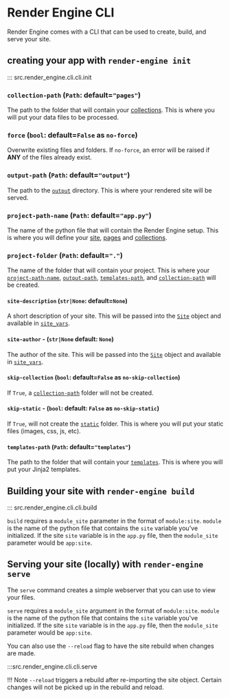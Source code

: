 # Render Engine CLI

Render Engine comes with a CLI that can be used to create, build, and serve your site.

## creating your app with `render-engine init`

::: src.render_engine.cli.cli.init

### `collection-path` (`Path`: default=`"pages"`)

The path to the folder that will contain your [collections](../collection). This is where you will put your data files to be processed.

### `force` (`bool`: default=`False` as `no-force`)

Overwrite existing files and folders. If `no-force`, an error will be raised if **ANY** of the files already exist.

### `output-path` (`Path`: default=`"output"`)

The path to the [`output`](../../site#output_path) directory. This is where your rendered site will be served.

### `project-path-name` (`Path`: default=`"app.py"`)

The name of the python file that will contain the Render Engine setup. This is where you will define your [site](../../site), [pages](../../page) and [collections](../../collection).

### `project-folder` (`Path`: default=`"."`)

The name of the folder that will contain your project. This is where your [`project-path-name`](#project-path-name-path-defaultapppy), [`output-path`](#output-path-path-defaultoutput), [`templates-path`](#templates-path-path-defaulttemplates), and [`collection-path`](#collection-path-path-defaultpages) will be created.

#### `site-description` (`str|None`: default=`None`)

A short description of your site.  This will be passed into the [`Site`](../site.md) object and available in [`site_vars`](../site.md#site_vars).

#### `site-author` - (`str|None` default: `None`)

The author of the site.  This will be passed into the [`Site`](../site.md) object and available in [`site_vars`](../site.md#site_vars).

#### `skip-collection` (`bool`: default=`False` as `no-skip-collection`)

If `True`, a [`collection-path`](../collection#content_path) folder will not be created.

#### `skip-static` - (`bool`: default: `False` as `no-skip-static`)

If `True`, will not create the [`static`](../../site#static_path) folder. This is where you will put your static files (images, css, js, etc).

#### `templates-path` (`Path`: default=`"templates"`)

The path to the folder that will contain your [`templates`](../templates). This is where you will put your Jinja2 templates.

## Building your site with `render-engine build`

::: src.render_engine.cli.cli.build

`build` requires a `module_site` parameter in the format of `module:site`. `module` is the name of the python file that contains the `site` variable you've initialized. If the site `site` variable is in the `app.py` file, then the `module_site` parameter would be `app:site`.

## Serving your site (locally) with `render-engine serve`

The `serve` command creates a simple webserver that you can use to view your files.

`serve` requires a `module_site` argument in the format of `module:site`. `module` is the name of the python file that contains the `site` variable you've initialized. If the site `site` variable is in the `app.py` file, then the `module_site` parameter would be `app:site`.

You can also use the `--reload` flag to have the site rebuild when changes are made.

:::src.render_engine.cli.cli.serve

!!! Note
    `--reload` triggers a rebuild after re-importing the site object. Certain changes will not be picked up in the rebuild and reload.
